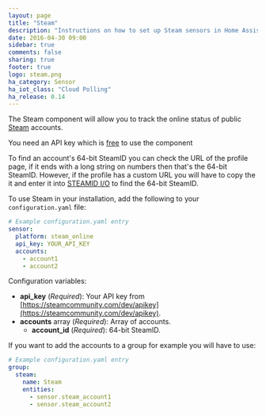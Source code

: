 ```yaml
---
layout: page
title: "Steam"
description: "Instructions on how to set up Steam sensors in Home Assistant."
date: 2016-04-30 09:00
sidebar: true
comments: false
sharing: true
footer: true
logo: steam.png
ha_category: Sensor
ha_iot_class: "Cloud Polling"
ha_release: 0.14
---
```



The Steam component will allow you to track the online status of public [Steam](https://steamcommunity.com) accounts.

You need an API key	which is [free](https://steamcommunity.com/dev/apikey) to use the component

To find an account's 64-bit SteamID you can check the URL of the profile page, if it ends with a long string on numbers then that's the 64-bit SteamID. However, if the profile has a custom URL you will have to copy the it and enter it into [STEAMID I/O](https://steamid.io/) to find the 64-bit SteamID.

To use Steam in your installation, add the following to your `configuration.yaml` file:

```yaml
# Example configuration.yaml entry
sensor:
  platform: steam_online
  api_key: YOUR_API_KEY
  accounts:
    - account1
    - account2
```

Configuration variables:

- **api_key** (*Required*): Your API key from [https://steamcommunity.com/dev/apikey](https://steamcommunity.com/dev/apikey).
- **accounts** array (*Required*): Array of accounts.
  - **account_id** (*Required*): 64-bit SteamID.


If you want to add the accounts to a group for example you will have to use:

```yaml
# Example configuration.yaml entry
group:
  steam:
    name: Steam
    entities:
      - sensor.steam_account1
      - sensor.steam_account2
```